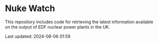 # Nuke Watch

This repository includes code for retrieving the latest information available on the output of EDF nuclear power plants in the UK.

Last updated: 2024-08-06 01:59
